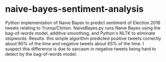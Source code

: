 # naive-bayes-sentiment-analysis
Python implementation of Naive Bayes to predict sentiment of Election 2016 tweets relating to Trump/Clinton.
NaiveBayes.py runs Naive Bayes using the bag-of-words model, additive smoothing, and Python's NLTK to eliminate stopwords.
Results: this simple algorithm predicted positive tweets correctly about 80% of the time and negative tweets about 65% of the time. I suspect this difference is due to sarcasm in negative tweets being hard to detect by the bag-of-words model.
